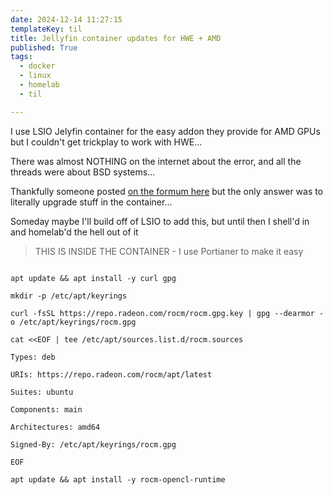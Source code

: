 ```yaml
---
date: 2024-12-14 11:27:15
templateKey: til
title: Jellyfin container updates for HWE + AMD
published: True
tags:
  - docker
  - linux
  - homelab
  - til

---
```


I use LSIO Jelyfin container for the easy addon they provide for AMD GPUs but I couldn't get trickplay to work with HWE... 

There was almost NOTHING on the internet about the error, and all the threads were about BSD systems...

Thankfully someone posted [on the formum here](https://forum.jellyfin.org/t-jellyfin-amd-docker) but the only answer was to literally upgrade stuff in the container...

Someday maybe I'll build off of LSIO to add this, but until then I shell'd in and homelab'd the hell out of it

> THIS IS INSIDE THE CONTAINER - I use Portianer to make it easy

```

apt update && apt install -y curl gpg

mkdir -p /etc/apt/keyrings

curl -fsSL https://repo.radeon.com/rocm/rocm.gpg.key | gpg --dearmor -o /etc/apt/keyrings/rocm.gpg

cat <<EOF | tee /etc/apt/sources.list.d/rocm.sources

Types: deb

URIs: https://repo.radeon.com/rocm/apt/latest

Suites: ubuntu

Components: main

Architectures: amd64

Signed-By: /etc/apt/keyrings/rocm.gpg

EOF

apt update && apt install -y rocm-opencl-runtime
```
